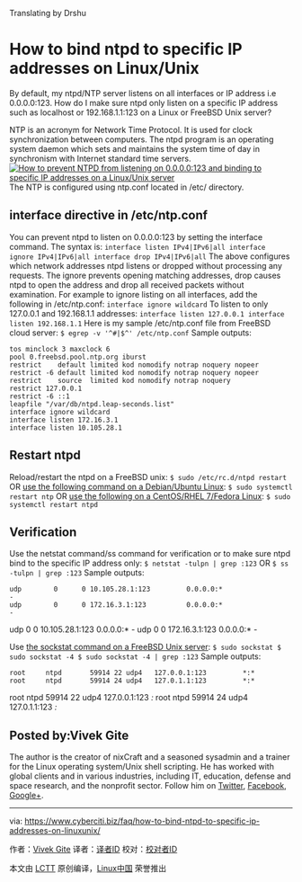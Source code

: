 Translating by Drshu

How to bind ntpd to specific IP addresses on Linux/Unix
======

By default, my ntpd/NTP server listens on all interfaces or IP address i.e 0.0.0.0:123. How do I make sure ntpd only listen on a specific IP address such as localhost or 192.168.1.1:123 on a Linux or FreeBSD Unix server?

NTP is an acronym for Network Time Protocol. It is used for clock synchronization between computers. The ntpd program is an operating system daemon which sets and maintains the system time of day in synchronism with Internet standard time servers.
[![How to prevent NTPD from listening on 0.0.0.0:123 and binding to specific IP addresses on a Linux/Unix server][1]][1]
The NTP is configured using ntp.conf located in /etc/ directory.

## interface directive in /etc/ntp.conf


You can prevent ntpd to listen on 0.0.0.0:123 by setting the interface command. The syntax is:
`interface listen IPv4|IPv6|all
interface ignore IPv4|IPv6|all
interface drop IPv4|IPv6|all`
The above configures which network addresses ntpd listens or dropped without processing any requests. The ignore prevents opening matching addresses, drop causes ntpd to open the address and drop all received packets without examination. For example to ignore listing on all interfaces, add the following in /etc/ntp.conf:
`interface ignore wildcard`
To listen to only 127.0.0.1 and 192.168.1.1 addresses:
`interface listen 127.0.0.1
interface listen 192.168.1.1`
Here is my sample /etc/ntp.conf file from FreeBSD cloud server:
`$ egrep -v '^#|$^' /etc/ntp.conf`
Sample outputs:
```
tos minclock 3 maxclock 6
pool 0.freebsd.pool.ntp.org iburst
restrict    default limited kod nomodify notrap noquery nopeer
restrict -6 default limited kod nomodify notrap noquery nopeer
restrict    source  limited kod nomodify notrap noquery
restrict 127.0.0.1
restrict -6 ::1
leapfile "/var/db/ntpd.leap-seconds.list"
interface ignore wildcard
interface listen 172.16.3.1
interface listen 10.105.28.1
```


## Restart ntpd

Reload/restart the ntpd on a FreeBSD unix:
`$ sudo /etc/rc.d/ntpd restart`
OR [use the following command on a Debian/Ubuntu Linux][2]:
`$ sudo systemctl restart ntp`
OR [use the following on a CentOS/RHEL 7/Fedora Linux][2]:
`$ sudo systemctl restart ntpd`

## Verification

Use the netstat command/ss command for verification or to make sure ntpd bind to the specific IP address only:
`$ netstat -tulpn | grep :123`
OR
`$ ss -tulpn | grep :123`
Sample outputs:
```
udp        0      0 10.105.28.1:123         0.0.0.0:*                           -               
udp        0      0 172.16.3.1:123          0.0.0.0:*                           -
```

udp 0 0 10.105.28.1:123 0.0.0.0:* - udp 0 0 172.16.3.1:123 0.0.0.0:* -

Use [the sockstat command on a FreeBSD Unix server][3]:
`$ sudo sockstat
$ sudo sockstat -4
$ sudo sockstat -4 | grep :123`
Sample outputs:
```
root     ntpd       59914 22 udp4   127.0.0.1:123         *:*
root     ntpd       59914 24 udp4   127.0.1.1:123         *:*
```

root ntpd 59914 22 udp4 127.0.0.1:123 *:* root ntpd 59914 24 udp4 127.0.1.1:123 *:*

## Posted by:Vivek Gite

The author is the creator of nixCraft and a seasoned sysadmin and a trainer for the Linux operating system/Unix shell scripting. He has worked with global clients and in various industries, including IT, education, defense and space research, and the nonprofit sector. Follow him on [Twitter][4], [Facebook][5], [Google+][6].

--------------------------------------------------------------------------------

via: https://www.cyberciti.biz/faq/how-to-bind-ntpd-to-specific-ip-addresses-on-linuxunix/

作者：[Vivek Gite][a]
译者：[译者ID](https://github.com/译者ID)
校对：[校对者ID](https://github.com/校对者ID)

本文由 [LCTT](https://github.com/LCTT/TranslateProject) 原创编译，[Linux中国](https://linux.cn/) 荣誉推出

[a]:https://www.cyberciti.biz
[1]:https://www.cyberciti.biz/media/new/faq/2017/10/how-to-prevent-ntpd-to-listen-on-all-interfaces-on-linux-unix-box.jpg
[2]:https://www.cyberciti.biz/faq/restarting-ntp-service-on-linux/
[3]:https://www.cyberciti.biz/faq/freebsd-unix-find-the-process-pid-listening-on-a-certain-port-commands/
[4]:https://twitter.com/nixcraft
[5]:https://facebook.com/nixcraft
[6]:https://plus.google.com/+CybercitiBiz
